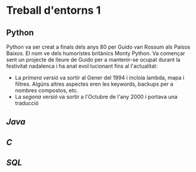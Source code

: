# Treball d'entorns 1

## **Python** ##
Python va ser creat a finals dels anys 80 per Guido van Rossum als Paísos Baixos. El nom ve dels humorístes britànics Monty Python.
Va començar sent un projecte de lleure de Guido per a mantenir-se ocupat durant la festivitat nadalenca i ha anat evol·lucionant fins al l'actualitat:

- La *primera versió* va sortir al Gener del 1994 i incloía lambda, mapa i filtres. Algúns altres aspectes eren les keywords, backups per a nombres compostos, etc.
- La *segona versió* va sortir a l'Octubre de l'any 2000 i portava una traducció 


## ***Java*** ##
## ***C*** ##
## ***SQL*** ##
